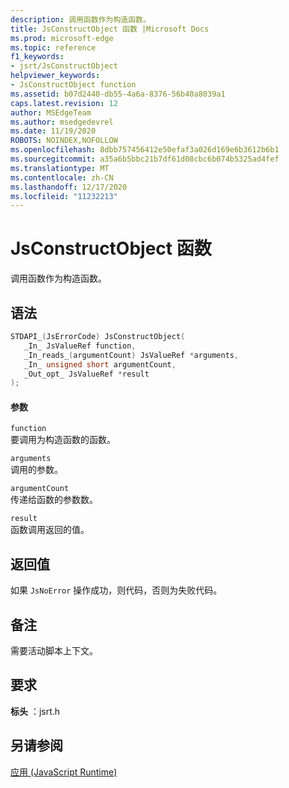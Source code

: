 ```yaml
---
description: 调用函数作为构造函数。
title: JsConstructObject 函数 |Microsoft Docs
ms.prod: microsoft-edge
ms.topic: reference
f1_keywords:
- jsrt/JsConstructObject
helpviewer_keywords:
- JsConstructObject function
ms.assetid: b07d2440-db55-4a6a-8376-56b40a8039a1
caps.latest.revision: 12
author: MSEdgeTeam
ms.author: msedgedevrel
ms.date: 11/19/2020
ROBOTS: NOINDEX,NOFOLLOW
ms.openlocfilehash: 8dbb757456412e50efaf3a026d169e6b3612b6b1
ms.sourcegitcommit: a35a6b5bbc21b7df61d08cbc6b074b5325ad4fef
ms.translationtype: MT
ms.contentlocale: zh-CN
ms.lasthandoff: 12/17/2020
ms.locfileid: "11232213"
---
```

# JsConstructObject 函数

调用函数作为构造函数。  
  
## 语法  
  
```cpp  
STDAPI_(JsErrorCode) JsConstructObject(  
   _In_ JsValueRef function,  
   _In_reads_(argumentCount) JsValueRef *arguments,  
   _In_ unsigned short argumentCount,  
   _Out_opt_ JsValueRef *result  
);  
```  
  
#### 参数  
 `function`  
 要调用为构造函数的函数。  
  
 `arguments`  
 调用的参数。  
  
 `argumentCount`  
 传递给函数的参数数。  
  
 `result`  
 函数调用返回的值。  
  
## 返回值  
 如果 `JsNoError` 操作成功，则代码，否则为失败代码。  
  
## 备注  
 需要活动脚本上下文。  
  
## 要求  
 **标头** ：jsrt.h  
  
## 另请参阅  
 [应用 (JavaScript Runtime)](../chakra-hosting/reference-javascript-runtime.md)
